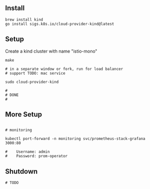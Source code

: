 Install
----------

```
brew install kind
go install sigs.k8s.io/cloud-provider-kind@latest
```

Setup
----------

Create a kind cluster with name "istio-mono"

```
make

# in a separate window or fork, run for load balancer
# support TODO: mac service

sudo cloud-provider-kind

#
# DONE
#

```
More Setup
----------

```

# monitoring

kubectl port-forward -n monitoring svc/prometheus-stack-grafana 3000:80

#    Username: admin
#    Password: prom-operator

```

Shutdown
----------

```
# TODO
```
